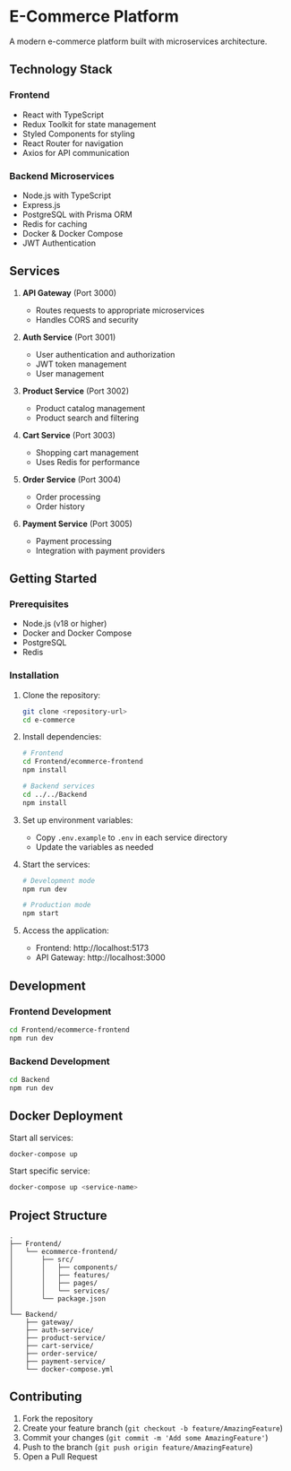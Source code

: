 # E-Commerce Platform

A modern e-commerce platform built with microservices architecture.

## Technology Stack

### Frontend
- React with TypeScript
- Redux Toolkit for state management
- Styled Components for styling
- React Router for navigation
- Axios for API communication

### Backend Microservices
- Node.js with TypeScript
- Express.js
- PostgreSQL with Prisma ORM
- Redis for caching
- Docker & Docker Compose
- JWT Authentication

## Services

1. **API Gateway** (Port 3000)
   - Routes requests to appropriate microservices
   - Handles CORS and security

2. **Auth Service** (Port 3001)
   - User authentication and authorization
   - JWT token management
   - User management

3. **Product Service** (Port 3002)
   - Product catalog management
   - Product search and filtering

4. **Cart Service** (Port 3003)
   - Shopping cart management
   - Uses Redis for performance

5. **Order Service** (Port 3004)
   - Order processing
   - Order history

6. **Payment Service** (Port 3005)
   - Payment processing
   - Integration with payment providers

## Getting Started

### Prerequisites
- Node.js (v18 or higher)
- Docker and Docker Compose
- PostgreSQL
- Redis

### Installation

1. Clone the repository:
   ```bash
   git clone <repository-url>
   cd e-commerce
   ```

2. Install dependencies:
   ```bash
   # Frontend
   cd Frontend/ecommerce-frontend
   npm install

   # Backend services
   cd ../../Backend
   npm install
   ```

3. Set up environment variables:
   - Copy `.env.example` to `.env` in each service directory
   - Update the variables as needed

4. Start the services:
   ```bash
   # Development mode
   npm run dev

   # Production mode
   npm start
   ```

5. Access the application:
   - Frontend: http://localhost:5173
   - API Gateway: http://localhost:3000

## Development

### Frontend Development
```bash
cd Frontend/ecommerce-frontend
npm run dev
```

### Backend Development
```bash
cd Backend
npm run dev
```

## Docker Deployment

Start all services:
```bash
docker-compose up
```

Start specific service:
```bash
docker-compose up <service-name>
```

## Project Structure
```
.
├── Frontend/
│   └── ecommerce-frontend/
│       ├── src/
│       │   ├── components/
│       │   ├── features/
│       │   ├── pages/
│       │   └── services/
│       └── package.json
│
└── Backend/
    ├── gateway/
    ├── auth-service/
    ├── product-service/
    ├── cart-service/
    ├── order-service/
    ├── payment-service/
    └── docker-compose.yml
```

## Contributing

1. Fork the repository
2. Create your feature branch (`git checkout -b feature/AmazingFeature`)
3. Commit your changes (`git commit -m 'Add some AmazingFeature'`)
4. Push to the branch (`git push origin feature/AmazingFeature`)
5. Open a Pull Request



